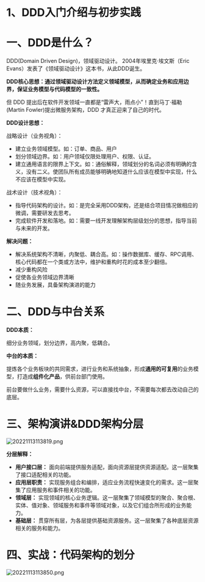 # 1、DDD入门介绍与初步实践

# 一、DDD是什么？
DDD(Domain Driven Design)，领域驱动设计。
2004年埃里克·埃文斯（Eric Evans）发表了《领域驱动设计》这本书，从此DDD诞生。

**DDD核心思想：通过领域驱动设计方法定义领域模型，从而确定业务和应用边界，保证业务模型与代码模型的一致性。**

但 DDD 提出后在软件开发领域一直都是“雷声大，雨点小”！直到马丁·福勒(Martin Fowler)提出微服务架构，DDD 才真正迎来了自己的时代。

**DDD设计思想：**

战略设计（业务视角）：

- 建立业务领域模型。如：订单、商品、用户
- 划分领域边界。如：用户领域仅限处理用户、权限、认证。
- 建立通用语言的限界上下文。如：通俗解释，领域划分的名词必须有明确的含义，没有二义。使团队所有成员能够明确地知道什么应该在模型中实现，什么不应该在模型中实现。

战术设计（技术视角）：

- 指导代码架构的设计。如：是完全采用DDD架构，还是结合项目情况做相应的微调，需要研发去思考。
- 完成软件开发和落地。如：需要一线开发理解架构层级划分的思想，指导当前与未来的开发。



**解决问题：**

- 解决系统架构不清晰，内聚低、耦合高。如：操作数据库、缓存、RPC调用、核心代码都在一个类或方法中，维护和重构时花的成本至少翻倍。
- 减少重构风险
- 促使各业务领域边界清晰
- 随业务发展，具备架构演进的能力



# 二、DDD与中台关系

**DDD本质：**

细分业务领域，划分边界，高内聚，低耦合。

**中台的本质：**

提炼各个业务板块的共同需求，进行业务和系统抽象，形成**通用的可复用**的业务模型，打造成**组件化产品**，供前台部门使用。

前台要做什么业务，需要什么资源，可以直接找中台，不需要每次都去改动自己的底层。



# 三、架构演讲&DDD架构分层
![20221113113819.png](https://restest.sx.ink/20221113113819.png)


**分层解释：**

- **用户接口层：** 面向前端提供服务适配，面向资源层提供资源适配。这一层聚集了接口适配相关的功能。
- **应用层职责：** 实现服务组合和编排，适应业务流程快速变化的需求。这一层聚集了应用服务和事件相关的功能。
- **领域层：** 实现领域的核心业务逻辑。这一层聚集了领域模型的聚合、聚合根、实体、值对象、领域服务和事件等领域对象，以及它们组合所形成的业务能力。
- **基础层：** 贯穿所有层，为各层提供基础资源服务。这一层聚集了各种底层资源相关的服务和能力。



# 四、实战：代码架构的划分

![20221113113850.png](https://restest.sx.ink/20221113113850.png)
